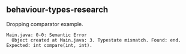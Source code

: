 ## behaviour-types-research

Dropping comparator example.

```
Main.java: 0-0: Semantic Error
  Object created at Main.java: 3. Typestate mismatch. Found: end. Expected: int compare(int, int).
```
